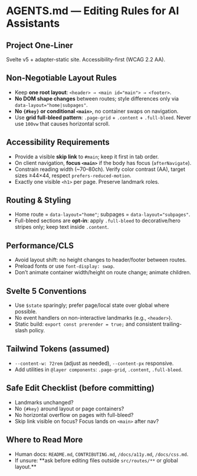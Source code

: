 # AGENTS.md — Editing Rules for AI Assistants

## Project One-Liner

Svelte v5 + adapter-static site. Accessibility-first (WCAG 2.2 AA).

## Non-Negotiable Layout Rules

- Keep **one root layout**: `<header> → <main id="main"> → <footer>`.
- **No DOM shape changes** between routes; style differences only via `data-layout="home|subpages"`.
- **No `{#key}` or conditional `<main>`**, no container swaps on navigation.
- Use **grid full-bleed pattern**: `.page-grid` + `.content` + `.full-bleed`. Never use `100vw` that causes horizontal scroll.

## Accessibility Requirements

- Provide a visible **skip link** to `#main`; keep it first in tab order.
- On client navigation, **focus `<main>`** if the body has focus (`afterNavigate`).
- Constrain reading width (~70–80ch). Verify color contrast (AA), target sizes ≥44×44, respect `prefers-reduced-motion`.
- Exactly one visible `<h1>` per page. Preserve landmark roles.

## Routing & Styling

- Home route = `data-layout="home"`; subpages = `data-layout="subpages"`.
- Full-bleed sections are **opt-in**: apply `.full-bleed` to decorative/hero stripes only; keep text inside `.content`.

## Performance/CLS

- Avoid layout shift: no height changes to header/footer between routes.
- Preload fonts or use `font-display: swap`.
- Don’t animate container width/height on route change; animate children.

## Svelte 5 Conventions

- Use `$state` sparingly; prefer page/local state over global where possible.
- No event handlers on non-interactive landmarks (e.g., `<header>`).
- Static build: `export const prerender = true;` and consistent trailing-slash policy.

## Tailwind Tokens (assumed)

- `--content-w: 72rem` (adjust as needed), `--content-px` responsive.
- Add utilities in `@layer components`: `.page-grid`, `.content`, `.full-bleed`.

## Safe Edit Checklist (before committing)

- Landmarks unchanged?
- No `{#key}` around layout or page containers?
- No horizontal overflow on pages with full-bleed?
- Skip link visible on focus? Focus lands on `<main>` after nav?

## Where to Read More

- Human docs: `README.md`, `CONTRIBUTING.md`, `/docs/a11y.md`, `/docs/css.md`.
- If unsure: **ask before editing files outside `src/routes/**` or global layout.\*\*
